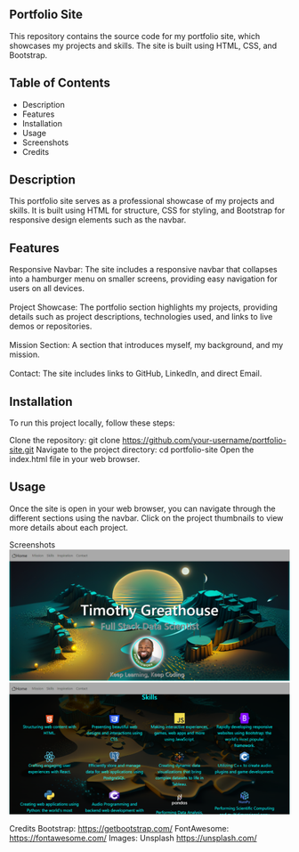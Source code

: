 ## Portfolio Site
This repository contains the source code for my portfolio site, which showcases my projects and skills. The site is built using HTML, CSS, and Bootstrap.

## Table of Contents
- Description
- Features
- Installation
- Usage
- Screenshots
- Credits

## Description
This portfolio site serves as a professional showcase of my projects and skills. It is built using HTML for structure, CSS for styling, and Bootstrap for responsive design elements such as the navbar.

## Features
Responsive Navbar: The site includes a responsive navbar that collapses into a hamburger menu on smaller screens, providing easy navigation for users on all devices.\
<br>
Project Showcase: The portfolio section highlights my projects, providing details such as project descriptions, technologies used, and links to live demos or repositories.\
<br>
Mission Section: A section that introduces myself, my background, and my mission.\
<br>
Contact: The site includes links to GitHub, LinkedIn, and direct Email.

## Installation
To run this project locally, follow these steps:

Clone the repository: git clone https://github.com/your-username/portfolio-site.git
Navigate to the project directory: cd portfolio-site
Open the index.html file in your web browser.

## Usage
Once the site is open in your web browser, you can navigate through the different sections using the navbar. Click on the project thumbnails to view more details about each project.

Screenshots
<img src="img/Screenshot 2024-02-13 131546.png">
<br>
<img src="img/SkillsScreenShot.png">

Credits
Bootstrap: https://getbootstrap.com/
FontAwesome: https://fontawesome.com/
Images: Unsplash https://unsplash.com/